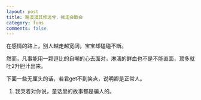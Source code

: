 ```yaml
---
layout: post
title: 路漫漫其修远兮，我走会歇会
category: funs
comments: false
---
```

在感情的路上，别人越走越宽阔，宝宝却磕碰不断。

然而，凡事能用一颗逗比的自嘲的心去面对，淋漓的鲜血也不是不能直面，顶多就吐2升胆汁出来。

下面一些无厘头的话，若君get不到笑点，说明卿是正常人。

1. 我哭着对你说，童话里的故事都是骗人的。

